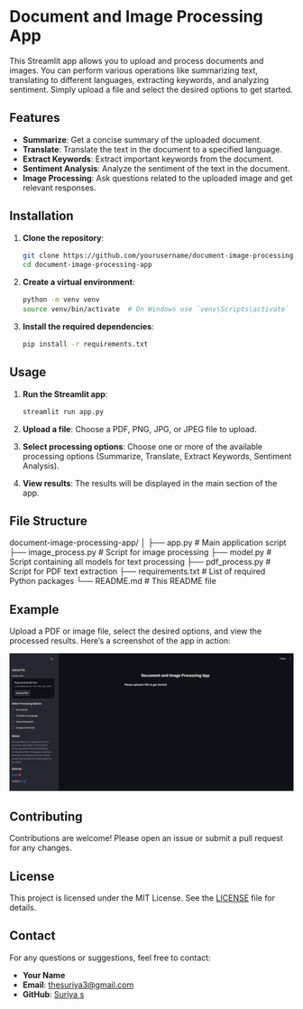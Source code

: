 # Document and Image Processing App

This Streamlit app allows you to upload and process documents and images. You can perform various operations like summarizing text, translating to different languages, extracting keywords, and analyzing sentiment. Simply upload a file and select the desired options to get started.

## Features

- **Summarize**: Get a concise summary of the uploaded document.
- **Translate**: Translate the text in the document to a specified language.
- **Extract Keywords**: Extract important keywords from the document.
- **Sentiment Analysis**: Analyze the sentiment of the text in the document.
- **Image Processing**: Ask questions related to the uploaded image and get relevant responses.

## Installation

1. **Clone the repository**:
    ```bash
    git clone https://github.com/yourusername/document-image-processing-app.git
    cd document-image-processing-app
    ```

2. **Create a virtual environment**:
    ```bash
    python -m venv venv
    source venv/bin/activate  # On Windows use `venv\Scripts\activate`
    ```

3. **Install the required dependencies**:
    ```bash
    pip install -r requirements.txt
    ```

## Usage

1. **Run the Streamlit app**:
    ```bash
    streamlit run app.py
    ```

2. **Upload a file**: Choose a PDF, PNG, JPG, or JPEG file to upload.
3. **Select processing options**: Choose one or more of the available processing options (Summarize, Translate, Extract Keywords, Sentiment Analysis).
4. **View results**: The results will be displayed in the main section of the app.

## File Structure

document-image-processing-app/
│
├── app.py # Main application script
├── image_process.py # Script for image processing
├── model.py # Script containing all models for text processing
├── pdf_process.py # Script for PDF text extraction
├── requirements.txt # List of required Python packages
└── README.md # This README file

## Example

Upload a PDF or image file, select the desired options, and view the processed results. Here’s a screenshot of the app in action:

![App Screenshot](screenshot.png)

## Contributing

Contributions are welcome! Please open an issue or submit a pull request for any changes.

## License

This project is licensed under the MIT License. See the [LICENSE](LICENSE) file for details.

## Contact

For any questions or suggestions, feel free to contact:

- **Your Name**
- **Email**: thesuriya3@gmail.com
- **GitHub**: [Suriya s](https://github.com/theSuriya)

